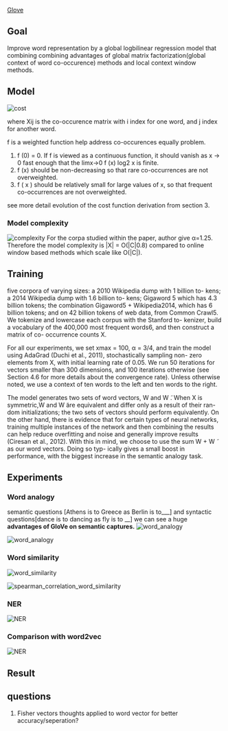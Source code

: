 [Glove](http://www-nlp.stanford.edu/pubs/glove.pdf)

## Goal
Improve word representation  by a global logbilinear regression model that combining combining advantages of global matrix factorization(global context of word co-occurence) methods and local context window methods.

## Model
![cost](../img/Glove_cost.png)

where Xij is the co-occurence matrix with i index for one word, and j index for another word.

f is a weighted function help address co-occurences equally problem. 
1. f (0) = 0. If f is viewed as a continuous function, it should vanish as x → 0 fast enough that the limx→0 f (x) log2 x is finite.2. f (x) should be non-decreasing so that rare co-occurrences are not overweighted.3. f ( x ) should be relatively small for large values of x, so that frequent co-occurrences are not overweighted.

see more detail evolution of the cost function derivation from section 3.

### Model complexity
![complexity](../img/Glove_complexity.png)
For the corpa studied within the paper, author give α=1.25. Therefore the model complexity is |X| = O(|C|0.8) compared to online window based methods which scale like O(|C|).

## Training
five corpora of varying sizes: a 2010 Wikipedia dump with 1 billion to- kens; a 2014 Wikipedia dump with 1.6 billion to- kens; Gigaword 5 which has 4.3 billion tokens; the combination Gigaword5 + Wikipedia2014, which has 6 billion tokens; and on 42 billion tokens of web data, from Common Crawl5. We tokenize and lowercase each corpus with the Stanford to- kenizer, build a vocabulary of the 400,000 most frequent words6, and then construct a matrix of co- occurrence counts X.

For all our experiments, we set xmax = 100, α = 3/4, and train the model using AdaGrad (Duchi et al., 2011), stochastically sampling non- zero elements from X, with initial learning rate of 0.05. We run 50 iterations for vectors smaller than 300 dimensions, and 100 iterations otherwise (see Section 4.6 for more details about the convergence rate). Unless otherwise noted, we use a context of ten words to the left and ten words to the right.

The model generates two sets of word vectors, W and W ̃. When X is symmetric,W and W ̃are equivalent and differ only as a result of their ran- dom initializations; the two sets of vectors should perform equivalently. On the other hand, there is evidence that for certain types of neural networks, training multiple instances of the network and then combining the results can help reduce overfitting and noise and generally improve results (Ciresan et al., 2012). With this in mind, we choose to use the sum W + W ̃ as our word vectors. Doing so typ- ically gives a small boost in performance, with the biggest increase in the semantic analogy task.

## Experiments
### Word analogy
semantic questions [Athens is to Greece as Berlin is to___]
and syntactic questions[dance is to dancing as fly is to __]
we can see a huge **advantages of GloVe on semantic captures.**
![word_analogy](../img/Glove_word_analogy.png)

![word_analogy](../img/Glove_analogy_different_corpora.png)


### Word similarity
![word_similarity](../img/Glove_word_similarity.png)

![spearman_correlation_word_similarity](../img/Glove_word_similarity_sc.png)

### NER
![NER](../img/Glove_NER.png)


### Comparison with word2vec
![NER](../img/Glove_compare_word2vec.png)


## Result

## questions
1. Fisher vectors thoughts applied to word vector for better accuracy/seperation?
